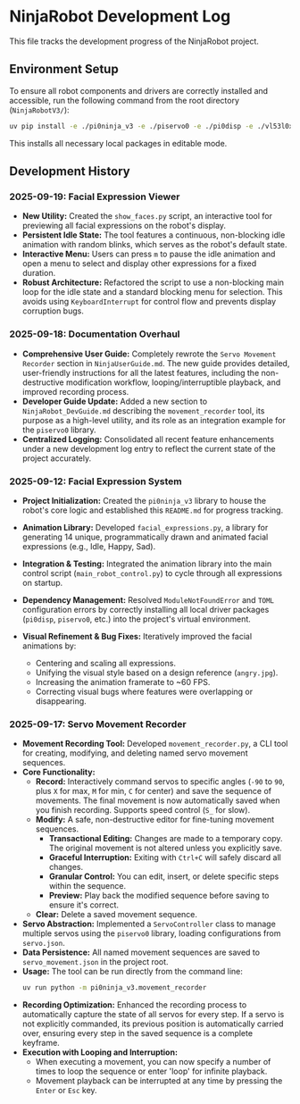 # NinjaRobot Development Log

This file tracks the development progress of the NinjaRobot project.

## Environment Setup

To ensure all robot components and drivers are correctly installed and accessible, run the following command from the root directory (`NinjaRobotV3/`):

```bash
uv pip install -e ./pi0ninja_v3 -e ./piservo0 -e ./pi0disp -e ./vl53l0x_pigpio -e ./pi0buzzer
```

This installs all necessary local packages in editable mode.

## Development History

### 2025-09-19: Facial Expression Viewer

- **New Utility:** Created the `show_faces.py` script, an interactive tool for previewing all facial expressions on the robot's display.
- **Persistent Idle State:** The tool features a continuous, non-blocking idle animation with random blinks, which serves as the robot's default state.
- **Interactive Menu:** Users can press `m` to pause the idle animation and open a menu to select and display other expressions for a fixed duration.
- **Robust Architecture:** Refactored the script to use a non-blocking main loop for the idle state and a standard blocking menu for selection. This avoids using `KeyboardInterrupt` for control flow and prevents display corruption bugs.

### 2025-09-18: Documentation Overhaul

- **Comprehensive User Guide:** Completely rewrote the `Servo Movement Recorder` section in `NinjaUserGuide.md`. The new guide provides detailed, user-friendly instructions for all the latest features, including the non-destructive modification workflow, looping/interruptible playback, and improved recording process.
- **Developer Guide Update:** Added a new section to `NinjaRobot_DevGuide.md` describing the `movement_recorder` tool, its purpose as a high-level utility, and its role as an integration example for the `piservo0` library.
- **Centralized Logging:** Consolidated all recent feature enhancements under a new development log entry to reflect the current state of the project accurately.


### 2025-09-12: Facial Expression System

- **Project Initialization:** Created the `pi0ninja_v3` library to house the robot's core logic and established this `README.md` for progress tracking.

- **Animation Library:** Developed `facial_expressions.py`, a library for generating 14 unique, programmatically drawn and animated facial expressions (e.g., Idle, Happy, Sad).

- **Integration & Testing:** Integrated the animation library into the main control script (`main_robot_control.py`) to cycle through all expressions on startup.

- **Dependency Management:** Resolved `ModuleNotFoundError` and `TOML` configuration errors by correctly installing all local driver packages (`pi0disp`, `piservo0`, etc.) into the project's virtual environment.

- **Visual Refinement & Bug Fixes:** Iteratively improved the facial animations by:
    - Centering and scaling all expressions.
    - Unifying the visual style based on a design reference (`angry.jpg`).
    - Increasing the animation framerate to ~60 FPS.
    - Correcting visual bugs where features were overlapping or disappearing.

### 2025-09-17: Servo Movement Recorder

- **Movement Recording Tool:** Developed `movement_recorder.py`, a CLI tool for creating, modifying, and deleting named servo movement sequences.
- **Core Functionality:**
    - **Record:** Interactively command servos to specific angles (`-90` to `90`, plus `X` for max, `M` for min, `C` for center) and save the sequence of movements. The final movement is now automatically saved when you finish recording. Supports speed control (`S_` for slow).
    - **Modify:** A safe, non-destructive editor for fine-tuning movement sequences.
        - **Transactional Editing:** Changes are made to a temporary copy. The original movement is not altered unless you explicitly save.
        - **Graceful Interruption:** Exiting with `Ctrl+C` will safely discard all changes.
        - **Granular Control:** You can edit, insert, or delete specific steps within the sequence.
        - **Preview:** Play back the modified sequence before saving to ensure it's correct.
    - **Clear:** Delete a saved movement sequence.
- **Servo Abstraction:** Implemented a `ServoController` class to manage multiple servos using the `piservo0` library, loading configurations from `servo.json`.
- **Data Persistence:** All named movement sequences are saved to `servo_movement.json` in the project root.
- **Usage:** The tool can be run directly from the command line:
  ```bash
  uv run python -m pi0ninja_v3.movement_recorder
  ```
- **Recording Optimization:** Enhanced the recording process to automatically capture the state of all servos for every step. If a servo is not explicitly commanded, its previous position is automatically carried over, ensuring every step in the saved sequence is a complete keyframe.
- **Execution with Looping and Interruption:**
    - When executing a movement, you can now specify a number of times to loop the sequence or enter 'loop' for infinite playback.
    - Movement playback can be interrupted at any time by pressing the `Enter` or `Esc` key.
